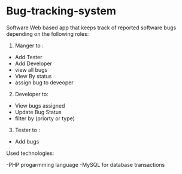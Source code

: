# Bug-tracking-system

Software Web based app that keeps track of reported software bugs depending on the following roles:

1. Manger to :
  * Add Tester
  * Add Developer
  * view all bugs
  * View By status
  * assign bug to deveoper
 2. Developer to: 
  * View bugs assigned
  * Update Bug Status
  * filter by (priorty or type)
 3. Tester to : 
  * Add bugs


Used technologies:

-PHP progarmming language
-MySQL for database transactions
